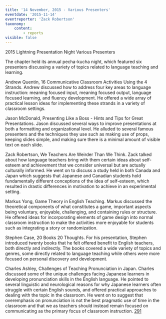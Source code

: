 ```yaml
---
title: '14 November, 2015 - Various Presenters'
eventdate: '2015-11-14'
eventreporter: 'Zack Robertson'
taxonomy:
    content:
        - reports
visible: false
---
```


2015 Lightning Presentation Night
Various Presenters

The chapter held its annual pecha-kucha night, which featured six presenters discussing a variety of topics related to language teaching and learning.

Andrew Quentin, 16 Communicative Classroom Activities Using the 4 Strands. Andrew discussed how to address four key areas to language instruction: meaning focused input, meaning focused output, language focused learning, and fluency development. He offered a wide array of practical lesson ideas for implementing these strands in a variety of classroom settings.

Jason McDonald, Presenting Like a Boss - Hints and Tips for Great Presentations. Jason discussed several ways to improve presentations at both a formatting and organizational level. He alluded to several famous presenters and the techniques they use such as making use of props, keeping slides simple, and making sure there is a minimal amount of visible text on each slide.

Zack Robertson, We Teachers Are Weirder Than We Think. Zack talked about how language teachers bring with them certain ideas about self-esteem and achievement that we consider universal but are actually culturally informed. He went on to discuss a study held in both Canada and Japan which suggests that Japanese and Canadian students hold fundamentally different conceptions of the idea of self-esteem, which resulted in drastic differences in motivation to achieve in an experimental setting.

Markus Yong, Game Theory in English Teaching. Markus discussed the theoretical components of what constitutes a game, important aspects being voluntary, enjoyable, challenging, and containing rules or structure. He offered ideas for incorporating elements of game design into normal classroom instruction to make the activities more enjoyable for students such as integrating a story or randomization.

Stephen Case, 20 Books 20 Thoughts. For his presentation, Stephen introduced twenty books that he felt offered benefit to English teachers, both directly and indirectly. The books covered a wide variety of topics and genres, some directly related to language teaching while others were more focused on personal discovery and development.

Charles Ashley, Challenges of Teaching Pronunciation in Japan. Charles discussed some of the unique challenges facing Japanese learners in developing pronunciation skills in the English language. He pointed to several linguistic and neurological reasons for why Japanese learners often struggle with certain English sounds, and offered practical approaches to dealing with the topic in the classroom. He went on to suggest that overemphasis on pronunciation is not the best pragmatic use of time in the classroom and that we as teachers should instead remain focused on communicating as the primary focus of classroom instruction.
<a href="/chapters/kq/schedule/2015/november/14">291</a>
